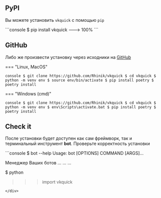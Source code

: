 ## PyPI
Вы можете установить `vkquick` с помощью `pip`
<div class="termy">
```console
$ pip install vkquick
---> 100%
```
</div>

## GitHub
Либо же произвести установку через исходники на [GitHub](https://github.com/Rhinik/vkquick)

=== "Linux, MacOS"
    <div class="termy">
    ```console
    $ git clone https://github.com/Rhinik/vkquick
    $ cd vkquick
    $ python -m venv env
    $ source env/bin/activate
    $ pip install poetry
    $ poetry install
    ```
    </div>

=== "Windows (cmd)"
    <div class="termy">
    ```console
    $ git clone https://github.com/Rhinik/vkquick
    $ cd vkquick
    $ python -m venv env
    $ env\Scripts\activate.bat
    $ pip install poetry
    $ poetry install
    ```
    </div>

## Check it
После установки будет доступен как сам фреймворк, так и терминальный инструмент __bot__. Проверьте корректность установки

<div class="termy">
```console
$ bot --help
Usage: bot [OPTIONS] COMMAND [ARGS]...

  Менеджер Ваших ботов
...
...
...

$ python
>>> import vkquick
>>>
```
</div>
